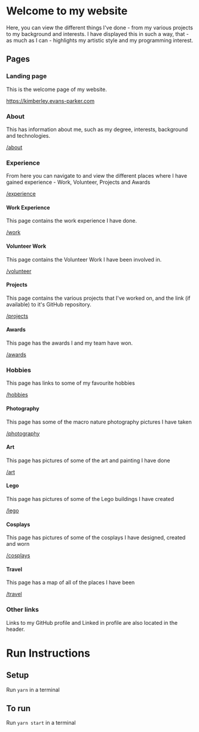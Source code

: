 # Welcome to my website

Here, you can view the different things I've done - from my various projects to my background and interests. I have displayed this in such a way, that - as much as I can - highlights my artistic style and my programming interest.

## Pages

### Landing page

This is the welcome page of my website.

https://kimberley.evans-parker.com

### About

This has information about me, such as my degree, interests, background and technologies.

[/about](https://kimberley.evans-parker.com/about)

### Experience

From here you can navigate to and view the different places where I have gained experience - Work, Volunteer, Projects and Awards

[/experience](https://kimberley.evans-parker.com/experience)

#### Work Experience

This page contains the work experience I have done.

[/work](https://kimberley.evans-parker.com/experience/work)

#### Volunteer Work

This page contains the Volunteer Work I have been involved in.

[/volunteer](https://kimberleyevans-parker.github.io/experience/volunteer)

#### Projects

This page contains the various projects that I've worked on, and the link (if available) to it's GitHub repository.

[/projects](https://kimberley.evans-parker.com/experience/projects)

#### Awards

This page has the awards I and my team have won.

[/awards](https://kimberley.evans-parker.com/experience/awards)

### Hobbies

This page has links to some of my favourite hobbies

[/hobbies](https://kimberley.evans-parker.com/hobbies)

#### Photography

This page has some of the macro nature photography pictures I have taken

[/photography](https://kimberley.evans-parker.com/hobbies/photography)

#### Art

This page has pictures of some of the art and painting I have done

[/art](https://kimberley.evans-parker.com/hobbies/art)

#### Lego

This page has pictures of some of the Lego buildings I have created

[/lego](https://kimberley.evans-parker.com/hobbies/lego)

#### Cosplays

This page has pictures of some of the cosplays I have designed, created and worn

[/cosplays](https://kimberley.evans-parker.com/hobbies/cosplays)

#### Travel

This page has a map of all of the places I have been

[/travel](https://kimberley.evans-parker.com/hobbies/travel)

### Other links

Links to my GitHub profile and Linked in profile are also located in the header.

# Run Instructions
## Setup
Run `yarn` in a terminal

## To run
Run `yarn start` in a terminal
